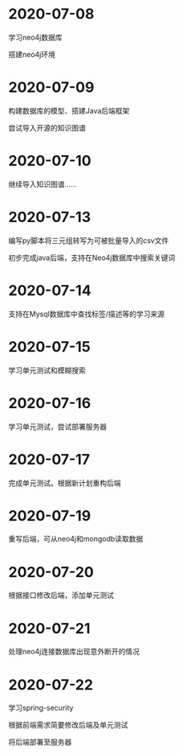 # 2020-07-08

学习neo4j数据库

搭建neo4j环境

# 2020-07-09

构建数据库的模型、搭建Java后端框架

尝试导入开源的知识图谱

# 2020-07-10

继续导入知识图谱……

# 2020-07-13

编写py脚本将三元组转写为可被批量导入的csv文件

初步完成java后端，支持在Neo4j数据库中搜索关键词

# 2020-07-14

支持在Mysql数据库中查找标签/描述等的学习来源

# 2020-07-15

学习单元测试和模糊搜索

# 2020-07-16

学习单元测试，尝试部署服务器

# 2020-07-17

完成单元测试。根据新计划重构后端

# 2020-07-19

重写后端，可从neo4j和mongodb读取数据

# 2020-07-20

根据接口修改后端，添加单元测试

# 2020-07-21

处理neo4j连接数据库出现意外断开的情况

# 2020-07-22

学习spring-security

根据前端需求简要修改后端及单元测试

将后端部署至服务器
